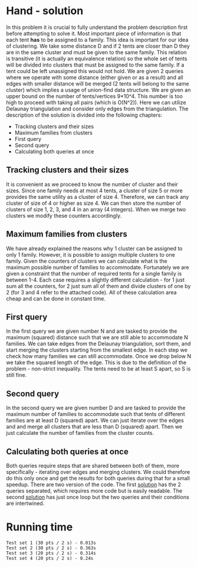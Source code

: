 # Hand - solution
In this problem it is crucial to fully understand the problem description first before attempting to solve it. Most important piece of information is that each tent **has** to be assigned to a family. This idea is important for our idea of clustering. We take some distance D and if 2 tents are closer than D they are in the same cluster and must be given to the same family. This relation is transitive (it is actually an equivalence relation) so the whole set of tents will be divided into clusters that must be assigned to the same family. If a tent could be left unassigned this would not hold.
We are given 2 queries where we operate with some distance (either given or as a result) and all edges with smaller distance will be merged (2 tents will belong to the same cluster) which implies a usage of union-find data structure. We are given an upper bound on the number of tents/vertices 9\*10^4. This number is too high to proceed with taking all pairs (which is O(N^2)). Here we can utilize Delaunay triangulation and consider only edges from the triangulation. The description of the solution is divided into the following chapters:

- Tracking clusters and their sizes
- Maximum families from clusters
- First query
- Second query
- Calculating both queries at once

## Tracking clusters and their sizes
It is convenient as we proceed to know the number of cluster and their sizes. Since one family needs at most 4 tents, a cluster of size 5 or more provides the same utility as a cluster of size 4. Therefore, we can track any cluster of size of 4 or higher as size 4. We can then store the number of clusters of size 1, 2, 3, and 4 in an array (4 integers). When we merge two clusters we modify these counters accordingly.

## Maximum families from clusters
We have already explained the reasons why 1 cluster can be assigned to only 1 family. However, it is possible to assign multiple clusters to one family. Given the counters of clusters we can calculate what is the maximum possible number of families to accommodate. Fortunately we are given a constraint that the number of required tents for a single family is between 1-4. Each case requires a slightly different calculation - for 1 just sum all the counters, for 2 just sum all of them and divide clusters of one by 2 (for 3 and 4 refer to the attached code). All of these calculation area cheap and can be done in constant time.

## First query
In the first query we are given number N and are tasked to provide the maximum (squared) distance such that we are still able to accommodate N families. We can take edges from the Delaunay triangulation, sort them, and start merging the clusters starting from the smallest edge. In each step we check how many families we can still accommodate. Once we drop below N we take the squared length of the edge. This is due to the definition of the problem - non-strict inequality. The tents need to be at least S apart, so S is still fine.

## Second query
In the second query we are given number D and are tasked to provide the maximum number of families to accommodate such that tents of different families are at least D (squared) apart. We can just iterate over the edges and and merge all clusters that are less than D (squared) apart. Then we just calculate the number of families from the cluster counts.

## Calculating both queries at once
Both queries require steps that are shared between both of them, more specifically - iterating over edges and merging clusters. We could therefore do this only once and get the results for both queries during that for a small speedup. There are two version of the code. The first [solution](https://github.com/simon-hrabec/Algolab2020/blob/main/Week%2011%20-%20Hand/hand-2-queries.cpp) has the 2 queries separated, which requires more code but is easily readable. The second [solution](https://github.com/simon-hrabec/Algolab2020/blob/main/Week%2011%20-%20Hand/hand-one-loop.cpp) has just once loop but the two queries and their conditions are intertwined.

# Running time
    Test set 1 (30 pts / 2 s) - 0.013s
    Test set 2 (30 pts / 2 s) - 0.363s
    Test set 3 (20 pts / 2 s) - 0.314s
    Test set 4 (20 pts / 2 s) - 0.24s
